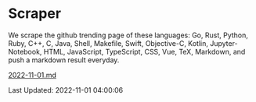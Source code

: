 # Scraper

We scrape the github trending page of these languages: Go, Rust, Python, Ruby, C++, C, Java, Shell, Makefile, Swift, Objective-C, Kotlin, Jupyter-Notebook, HTML, JavaScript, TypeScript, CSS, Vue, TeX, Markdown, and push a markdown result everyday.

[2022-11-01.md](https://github.com/yangwenmai/github-trending-backup/blob/master/2022-11-01.md)

Last Updated: 2022-11-01 04:00:06